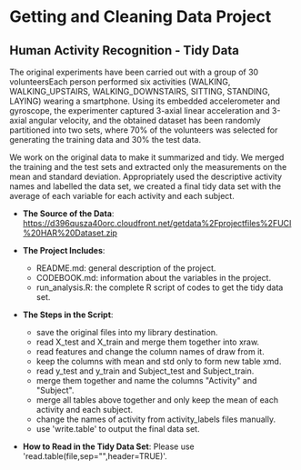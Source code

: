 Getting and Cleaning Data Project
===========================================

Human Activity Recognition - Tidy Data
-------------------------------------------

The original experiments have been carried out with a group of 30 volunteersEach person performed six activities (WALKING, WALKING_UPSTAIRS, WALKING_DOWNSTAIRS, SITTING, STANDING, LAYING) wearing a smartphone. Using its embedded accelerometer and gyroscope, the experimenter captured 3-axial linear acceleration and 3-axial angular velocity, and the obtained dataset has been randomly partitioned into two sets, where 70% of the volunteers was selected for generating the training data and 30% the test data. 

We work on the original data to make it summarized and tidy. We merged the training and the test sets and extracted only the measurements on the mean and standard deviation. Appropriately used the descriptive activity names and labelled the data set, we created a final tidy data set with the average of each variable for each activity and each subject.

* **The Source of the Data**: 
https://d396qusza40orc.cloudfront.net/getdata%2Fprojectfiles%2FUCI%20HAR%20Dataset.zip

* **The Project Includes**:
  * README.md: general description of the project.
  * CODEBOOK.md: information about the variables in the project.
  * run_analysis.R: the complete R script of codes to get the tidy data set. 

* **The Steps in the Script**:
  * save the original files into my library destination.
  * read X_test and X_train and merge them together into xraw.
  * read features and change the column names of draw from it.
  * keep the columns with mean and std only to form new table xmd.
  * read y_test and y_train and Subject_test and Subject_train.
  * merge them together and name the columns "Activity" and "Subject".
  * merge all tables above together and only keep the mean of each activity and each subject.
  * change the names of activity from activity_labels files manually.
  * use 'write.table' to output the final data set.

* **How to Read in the Tidy Data Set**:
Please use 'read.table(file,sep="",header=TRUE)'.

